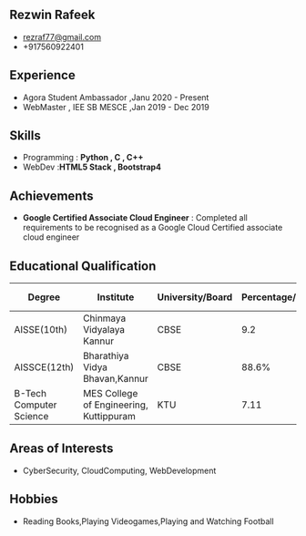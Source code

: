 
## Rezwin Rafeek
* rezraf77@gmail.com
* +917560922401

## Experience
* Agora Student Ambassador ,Janu 2020 - Present
* WebMaster , IEE SB MESCE ,Jan 2019 - Dec 2019

## Skills
 * Programming : **Python , C , C++**
 * WebDev :**HTML5 Stack , Bootstrap4**
 
## Achievements
* **Google Certified Associate Cloud Engineer** : Completed all requirements to be recognised as a Google Cloud Certified associate cloud engineer

## Educational Qualification
|Degree|Institute|University/Board|Percentage/CGPA|Year of Passing|
|------|---------|----------------|---------------|---------------|
|AISSE(10th)|Chinmaya Vidyalaya Kannur|CBSE|9.2|2014|
|AISSCE(12th)|Bharathiya Vidya Bhavan,Kannur|CBSE|88.6%|2016|
|B-Tech Computer Science|MES College of Engineering, Kuttippuram|KTU|7.11|Pursuing|

## Areas of Interests
* CyberSecurity, CloudComputing, WebDevelopment

## Hobbies
* Reading Books,Playing Videogames,Playing and Watching Football
